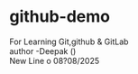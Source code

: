 # github-demo
For Learning Git,github &amp; GitLab
<br>
author -Deepak ()<br>
New Line o 08?08/2025
